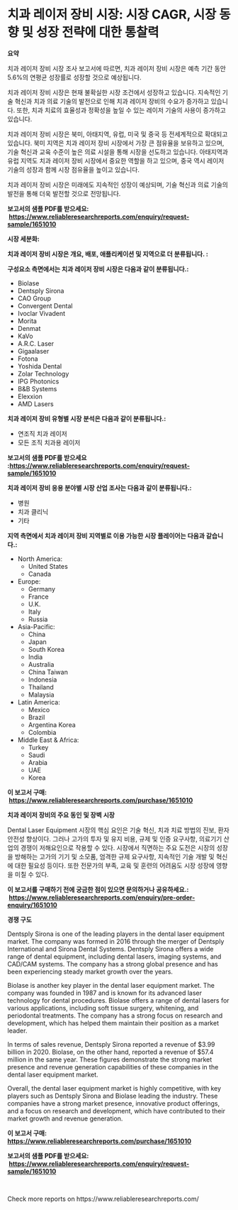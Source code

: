 <p><h1>치과 레이저 장비 시장: 시장 CAGR, 시장 동향 및 성장 전략에 대한 통찰력</h1></p><p><strong>요약</strong></p>
<p><p>치과 레이저 장비 시장 조사 보고서에 따르면, 치과 레이저 장비 시장은 예측 기간 동안 5.6%의 연평균 성장률로 성장할 것으로 예상됩니다.</p><p>치과 레이저 장비 시장은 현재 불확실한 시장 조건에서 성장하고 있습니다. 지속적인 기술 혁신과 치과 의료 기술의 발전으로 인해 치과 레이저 장비의 수요가 증가하고 있습니다. 또한, 치과 치료의 효율성과 정확성을 높일 수 있는 레이저 기술의 사용이 증가하고 있습니다.</p><p>치과 레이저 장비 시장은 북미, 아태지역, 유럽, 미국 및 중국 등 전세계적으로 확대되고 있습니다. 북미 지역은 치과 레이저 장비 시장에서 가장 큰 점유율을 보유하고 있으며, 기술 혁신과 교육 수준이 높은 의료 시설을 통해 시장을 선도하고 있습니다. 아태지역과 유럽 지역도 치과 레이저 장비 시장에서 중요한 역할을 하고 있으며, 중국 역시 레이저 기술의 성장과 함께 시장 점유율을 높이고 있습니다.</p><p>치과 레이저 장비 시장은 미래에도 지속적인 성장이 예상되며, 기술 혁신과 의료 기술의 발전을 통해 더욱 발전할 것으로 전망됩니다.</p></p>
<p><strong>보고서의 샘플 PDF를 받으세요: &nbsp;<a href="https://www.reliableresearchreports.com/enquiry/request-sample/1651010">https://www.reliableresearchreports.com/enquiry/request-sample/1651010</a></strong></p>
<p><strong>시장 세분화:</strong></p>
<p><strong> 치과 레이저 장비 시장은 개요, 배포, 애플리케이션 및 지역으로 더 분류됩니다. :</strong></p>
<p><strong>구성요소 측면에서는 치과 레이저 장비 시장은 다음과 같이 분류됩니다.:</strong></p>
<p><ul><li>Biolase</li><li>Dentsply Sirona</li><li>CAO Group</li><li>Convergent Dental</li><li>Ivoclar Vivadent</li><li>Morita</li><li>Denmat</li><li>KaVo</li><li>A.R.C. Laser</li><li>Gigaalaser</li><li>Fotona</li><li>Yoshida Dental</li><li>Zolar Technology</li><li>IPG Photonics</li><li>B&B Systems</li><li>Elexxion</li><li>AMD Lasers</li></ul></p>
<p><strong> 치과 레이저 장비 유형별 시장 분석은 다음과 같이 분류됩니다.:</strong></p>
<p><ul><li>연조직 치과 레이저</li><li>모든 조직 치과용 레이저</li></ul></p>
<p><strong>보고서의 샘플 PDF를 받으세요 :<a href="https://www.reliableresearchreports.com/enquiry/request-sample/1651010">https://www.reliableresearchreports.com/enquiry/request-sample/1651010</a></strong></p>
<p><strong> 치과 레이저 장비 응용 분야별 시장 산업 조사는 다음과 같이 분류됩니다.:</strong></p>
<p><ul><li>병원</li><li>치과 클리닉</li><li>기타</li></ul></p>
<p><strong>지역 측면에서 치과 레이저 장비 지역별로 이용 가능한 시장 플레이어는 다음과 같습니다.:</strong></p>
<p><ul>
    <li>
        North America:
        <ul>
            <li>United States</li>
            <li>Canada</li>
        </ul>
    </li>
    <li>
        Europe:
        <ul>
            <li>Germany</li>
            <li>France</li>
            <li>U.K.</li>
            <li>Italy</li>
            <li>Russia</li>
        </ul>
    </li>
    <li>
        Asia-Pacific:
        <ul>
            <li>China</li>
            <li>Japan</li>
            <li>South Korea</li>
            <li>India</li>
            <li>Australia</li>
            <li>China Taiwan</li>
            <li>Indonesia</li>
            <li>Thailand</li>
            <li>Malaysia</li>
        </ul>
    </li>
    <li>
        Latin America:
        <ul>
            <li>Mexico</li>
            <li>Brazil</li>
            <li>Argentina Korea</li>
            <li>Colombia</li>
        </ul>
    </li>
    <li>
        Middle East & Africa:
        <ul>
            <li>Turkey</li>
            <li>Saudi</li>
            <li>Arabia</li>
            <li>UAE</li>
            <li>Korea</li>
        </ul>
    </li>
    </ul></p>
<p><strong>이 보고서 구매: &nbsp;<a href="https://www.reliableresearchreports.com/purchase/1651010">https://www.reliableresearchreports.com/purchase/1651010</a></strong></p>
<p><strong>치과 레이저 장비의 주요 동인 및 장벽 시장</strong></p>
<p><p>Dental Laser Equipment 시장의 핵심 요인은 기술 혁신, 치과 치료 방법의 진보, 환자 안전성 향상이다. 그러나 고가의 투자 및 유지 비용, 규제 및 인증 요구사항, 의료기기 산업의 경쟁이 저해요인으로 작용할 수 있다. 시장에서 직면하는 주요 도전은 시장의 성장을 방해하는 고가의 기기 및 소모품, 엄격한 규제 요구사항, 지속적인 기술 개발 및 혁신에 대한 필요성 등이다. 또한 전문가의 부족, 교육 및 훈련의 어려움도 시장 성장에 영향을 미칠 수 있다.</p></p>
<p><strong>이 보고서를 구매하기 전에 궁금한 점이 있으면 문의하거나 공유하세요.: &nbsp;<a href="https://www.reliableresearchreports.com/enquiry/pre-order-enquiry/1651010">https://www.reliableresearchreports.com/enquiry/pre-order-enquiry/1651010</a></strong></p>
<p><strong>경쟁 구도</strong></p>
<p><p>Dentsply Sirona is one of the leading players in the dental laser equipment market. The company was formed in 2016 through the merger of Dentsply International and Sirona Dental Systems. Dentsply Sirona offers a wide range of dental equipment, including dental lasers, imaging systems, and CAD/CAM systems. The company has a strong global presence and has been experiencing steady market growth over the years.</p><p>Biolase is another key player in the dental laser equipment market. The company was founded in 1987 and is known for its advanced laser technology for dental procedures. Biolase offers a range of dental lasers for various applications, including soft tissue surgery, whitening, and periodontal treatments. The company has a strong focus on research and development, which has helped them maintain their position as a market leader.</p><p>In terms of sales revenue, Dentsply Sirona reported a revenue of $3.99 billion in 2020. Biolase, on the other hand, reported a revenue of $57.4 million in the same year. These figures demonstrate the strong market presence and revenue generation capabilities of these companies in the dental laser equipment market.</p><p>Overall, the dental laser equipment market is highly competitive, with key players such as Dentsply Sirona and Biolase leading the industry. These companies have a strong market presence, innovative product offerings, and a focus on research and development, which have contributed to their market growth and revenue generation.</p></p>
<p><strong>이 보고서 구매: &nbsp; <a href="https://www.reliableresearchreports.com/purchase/1651010">https://www.reliableresearchreports.com/purchase/1651010</a></strong></p>
<p><strong>보고서의 샘플 PDF를 받으세요: &nbsp;<a href="https://www.reliableresearchreports.com/enquiry/request-sample/1651010">https://www.reliableresearchreports.com/enquiry/request-sample/1651010</a></strong><strong></strong></p>
<p>&nbsp;</p>
<p>Check more reports on https://www.reliableresearchreports.com/</p>